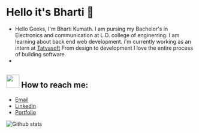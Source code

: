 
<h1>Hello it's Bharti 👋</h1>



- Hello Geeks, I'm Bharti Kumath. I am pursing my Bachelor's in Electronics and communication at L.D. college of enginerring. I am learning about back end web development. i'm currently working as an intern at <a href="https://www.tatvasoft.com/">Tatvasoft</a> From design to development I love the entire process of building software.
- 
<h2><img src = "https://camo.githubusercontent.com/9ed64b042a76b8a97016e877cbaee0d6df224a148034afef658d841cf0cd1791/68747470733a2f2f63756c746f667468657061727479706172726f742e636f6d2f706172726f74732f68642f6c6170746f705f706172726f742e676966" height="35" width ="35"> How to reach me:</h2>

- <a href="bhartikumath017@gmail.com">Email</a>
- <a href ="https://www.linkedin.com/in/bharti-kumath-a51409203/"> Linkedin</a>
- <a href="https://bharti-kumath.github.io/Portfolio/portfolio%20site/port.html">Portfolio</a>

![Github stats](https://github-readme-stats.vercel.app/api?username=Bharti-kumath&theme=radical)
